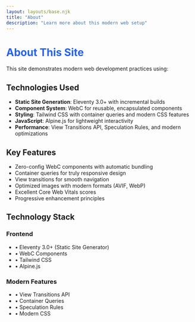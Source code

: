 ```yaml
---
layout: layouts/base.njk
title: "About"
description: "Learn more about this modern web setup"
---
```


<h1 class="text-4xl md:text-6xl font-bold text-blue-600 mb-6 text-center" style="color: #2563eb;">
  About This Site
</h1>

This site demonstrates modern web development practices using:

<h2 class="text-3xl md:text-4xl font-bold text-gray-900 mb-4 text-center">
  Technologies Used
</h2>

- **Static Site Generation**: Eleventy 3.0+ with incremental builds
- **Component System**: WebC for reusable, encapsulated components  
- **Styling**: Tailwind CSS with container queries and modern CSS features
- **JavaScript**: Alpine.js for lightweight interactivity
- **Performance**: View Transitions API, Speculation Rules, and modern optimizations

<h2 class="text-3xl md:text-4xl font-bold text-gray-900 mb-4 text-center">
  Key Features
</h2>

- Zero-config WebC components with automatic bundling
- Container queries for truly responsive design
- View transitions for smooth navigation
- Optimized images with modern formats (AVIF, WebP)
- Excellent Core Web Vitals scores
- Progressive enhancement principles

<div class="card">
  <h2 class="text-xl font-bold mb-4 text-center">Technology Stack</h2>
  <div class="grid grid-cols-1 md:grid-cols-2 gap-4">
    <div>
      <h3 class="font-semibold text-primary-500 text-center">Frontend</h3>
      <ul class="text-sm text-gray-600 dark:text-gray-400 mt-2">
        <li>• Eleventy 3.0+ (Static Site Generator)</li>
        <li>• WebC Components</li>
        <li>• Tailwind CSS</li>
        <li>• Alpine.js</li>
      </ul>
    </div>
    <div>
      <h3 class="font-semibold text-primary-500 text-center">Modern Features</h3>
      <ul class="text-sm text-gray-600 dark:text-gray-400 mt-2">
        <li>• View Transitions API</li>
        <li>• Container Queries</li>
        <li>• Speculation Rules</li>
        <li>• Modern CSS</li>
      </ul>
    </div>
  </div>
</div>